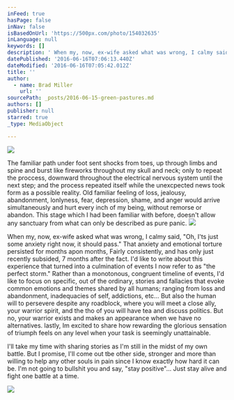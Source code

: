```yaml
---
inFeed: true
hasPage: false
inNav: false
isBasedOnUrl: 'https://500px.com/photo/154032635'
inLanguage: null
keywords: []
description: ' When my, now, ex-wife asked what was wrong, I calmy said, "Oh, I''ts just some anxiety right now, it should pass." That anxiety and emotional torture persisted for months apon months, Fairly consistently, and has only just recently subsided, 7 months after the fact. I''d like to write about this experience that turned into a culmination of events I now refer to as "the perfect storm." Rather than a monotonous, congruent timeline of events, I''d like to focus on specific, out of the ordinary, stories and fallacies that evoke common emotions and themes shared by all humans; ranging from loss and abandonment, inadequacies of self, addictions, etc... But also the human will to persevere despite any roadblock, where you will meet a close ally, your warrior spirit, and the tho of you will have tea and discuss politics. But no, your warrior exists and makes an appearance when we have no alternatives. lastly, Im excited to share how rewarding the glorious sensation of triumph feels on any level when your task is seemingly unattainable. '
datePublished: '2016-06-16T07:06:13.440Z'
dateModified: '2016-06-16T07:05:42.012Z'
title: ''
author:
  - name: Brad Miller
    url: ''
sourcePath: _posts/2016-06-15-green-pastures.md
authors: []
publisher: null
starred: true
_type: MediaObject

---
```

![](https://the-grid-user-content.s3-us-west-2.amazonaws.com/b477182d-4a83-4f6a-8e05-2d87fcfc6e1b.jpg)

The familiar path under foot sent shocks from toes, up through limbs and spine and burst like fireworks throughout my skull and neck; only to repeat the proccess, downward throughout the electrical nervous system until the next step; and the process repeated itself while the unexcpected news took form as a possible reality. Old familiar feeling of loss, jealousy, abandonment, lonlyness, fear, depression, shame, and anger would arrive simultaneously and hurt every inch of my being, without remorse or abandon. This stage which I had been familiar with before, doesn't allow any sanctuary from what can only be described as pure panic.
![](https://the-grid-user-content.s3-us-west-2.amazonaws.com/5d01362d-b820-4fe2-8e74-ba7d0ed7ab50.jpg)

When my, now, ex-wife asked what was wrong, I calmy said, "Oh, I'ts just some anxiety right now, it should pass." That anxiety and emotional torture persisted for months apon months, Fairly consistently, and has only just recently subsided, 7 months after the fact. I'd like to write about this experience that turned into a culmination of events I now refer to as "the perfect storm." Rather than a monotonous, congruent timeline of events, I'd like to focus on specific, out of the ordinary, stories and fallacies that evoke common emotions and themes shared by all humans; ranging from loss and abandonment, inadequacies of self, addictions, etc... But also the human will to persevere despite any roadblock, where you will meet a close ally, your warrior spirit, and the tho of you will have tea and discuss politics. But no, your warrior exists and makes an appearance when we have no alternatives. lastly, Im excited to share how rewarding the glorious sensation of triumph feels on any level when your task is seemingly unattainable. 

I'll take my time with sharing stories as I'm still in the midst of my own battle. But I promise, I'll come out tbe other side, stronger and more than willing to help any other souls in pain since I know exactly how hard it can be. I'm not going to bullshit you and say, "stay positive"... Just stay alive and fight one battle at a time.

  
![](https://the-grid-user-content.s3-us-west-2.amazonaws.com/8ff50e08-9807-4765-b1f0-a03282982378.jpg)